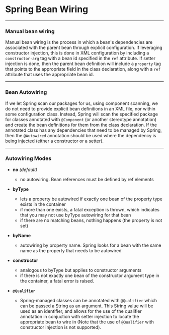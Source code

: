 # Spring Bean Wiring
---
### Manual bean wiring
Manual bean wiring is the process in which a bean's dependencies are associated with the parent bean through explicit configuration. If leveraging constructor injection, this is done in XML configuration by including a `constructor-arg` tag with a bean id specified in the `ref` attribute. If setter injection is done, then the parent bean definition will include a `property` tag that points to the appropriate field in the class declaration, along with a `ref` attribute that uses the appropriate bean id.

---
### Bean Autowiring
If we let Spring scan our packages for us, using component scanning, we do not need to provide explicit bean definitions in an XML file, nor within some configuration class. Instead, Spring will scan the specified package for classes annotated with `@Component` (or another stereotype annotation) and create the bean definitions for them from the class declaration. If the annotated class has any dependencies that need to be managed by Spring, then the `@Autowired` annotation should be used where the dependency is being injected (either a constructor or a setter).

---
### Autowiring Modes

- **no** _(default)_
    - no autowiring. Bean references must be defined by ref elements

- **byType**
    - lets a property be autowired if exactly one bean of the property type exists in the container 
    - if more than one exists, a fatal exception is thrown, which indicates that you may not use byType autowiring for that bean
    - if there are no matching beans, nothing happens (the property is not set)
	
- **byName**
    - autowiring by property name. Spring looks for a bean with the same name as the property that needs to be autowired

- **constructor**
    - analogous to byType but applies to constructor arguments
    - if there is not exactly one bean of the constructor argument type in the container, a fatal error is raised.
	
- **`@Qualifier`**
	- Spring-managed classes can be annotated with `@Qualifier` which can be passed a String as an argument. This String value will be used as an identifier, and allows for the use of the qualifier annotation in conjuction with setter injection to locate the appropriate bean to wire in (Note that the use of `@Qualifier` with constructor injection is not supported).